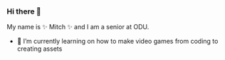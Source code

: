 ### Hi there 👋
My name is ✨ Mitch ✨ and I am a senior at ODU.
- 🌱 I’m currently learning on how to make video games from coding to creating assets

<!--
**MitchellFoster/MitchellFoster** is a ✨ _special_ ✨ repository because its `README.md` (this file) appears on your GitHub profile.

Here are some ideas to get you started:

- 🔭 I’m currently working on ...
- 🌱 I’m currently learning ...
- 👯 I’m looking to collaborate on ...
- 🤔 I’m looking for help with ...
- 💬 Ask me about ...
- 📫 How to reach me: ...
- 😄 Pronouns: ...
- ⚡ Fun fact: ...
-->
